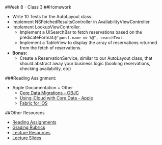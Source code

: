 #Week 8 - Class 3
##Homework
* Write 10 Tests for the AutoLayout class.
* Implement NSFetchedResultsController in AvailabilityViewController.
* Implement LookupViewController.
	* Implement a UISearchBar to fetch reservations based on the predicateFormat:`@"guest.name == %@", searchText`.
	* Implement a TableView to display the array of reservations returned from the fetch of reservations.
* **Bonus:**
	* Create a ReservationService, similar to our AutoLayout class, that should abstract away your business logic (booking reservations, checking availability, etc)

###Reading Assignment:
* Apple Documentation + Other
  * [Core Data Migrations - OBJC](https://www.objc.io/issues/4-core-data/core-data-migration/)
  * [Using iCloud with Core Data - Apple](https://developer.apple.com/library/ios/documentation/DataManagement/Conceptual/UsingCoreDataWithiCloudPG/Introduction/Introduction.html)
  * [Fabric for iOS](https://get.fabric.io/ios?locale=en-us)

##Other Resources
* [Reading Assignments](../../Resources/ra-grading-standard/)
* [Grading Rubrics](../../Resources/)
* [Lecture Resources](lecture/)
* [Lecture Slides](https://www.icloud.com/keynote/000iXofZ5F04tbkhY8euhC4Cw#Week8_Day3)
